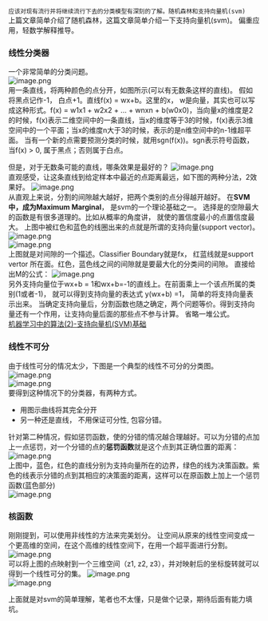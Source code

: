 `应该对现有流行并将继续流行下去的分类模型有深刻的了解。随机森林和支持向量机(svm)`   
上篇文章简单介绍了随机森林，这篇文章简单介绍一下支持向量机(svm)。
偏重应用，轻数学解释推导。
### 线性分类器
一个非常简单的分类问题。  
![image.png](http://upload-images.jianshu.io/upload_images/1794675-66edd89d34394cc9.png?imageMogr2/auto-orient/strip%7CimageView2/2/w/620)   
用一条直线，将两种颜色的点分开，如图所示(可以有无数条这样的直线)。
假如将黑点记作-1， 白点+1。直线f(x) = wx+b。这里的x， w是向量，其实也可以写成这种形式。f(x) = w1x1 + w2x2 + ... + wnxn + b(w0x0)，当向量x的维度是2的时候，f(x)表示二维空间中的一条直线，当x的维度等于3的时候，f(x)表示3维空间中的一个平面；当x的维度n大于3的时候，表示的是n维空间中的n-1维超平面。
当有一个新的点需要预测分类的时候，就用sgn(f(x))。sgn表示符号函数，当f(x) > 0, 属于黑点；否则属于白点。

但是，对于无数条可能的直线，哪条效果是最好的？
 ![image.png](http://upload-images.jianshu.io/upload_images/1794675-d5b916992a50f6a0.png?imageMogr2/auto-orient/strip%7CimageView2/2/w/620)   
直观感受，让这条直线到给定样本中最近的点距离最远，如下图的两种分法，2效果好。
![image.png](http://upload-images.jianshu.io/upload_images/1794675-aec865d7eefc4733.png?imageMogr2/auto-orient/strip%7CimageView2/2/w/620)   
从直观上来说，分割的间隙越大越好，把两个类别的点分得越开越好。
在**SVM中，成为Maximum Marginal**， 是svm的一个理论基础之一。
选择是的空隙最大的函数是有很多道理的。比如从概率的角度讲， 就使的置信度最小的点置信度最大。
上图中被红色和蓝色的线圈出来的点就是所谓的支持向量(support vector)。
![image.png](http://upload-images.jianshu.io/upload_images/1794675-746b804a38914487.png?imageMogr2/auto-orient/strip%7CimageView2/2/w/620)     
![image.png](http://upload-images.jianshu.io/upload_images/1794675-f0fe57750654c314.png?imageMogr2/auto-orient/strip%7CimageView2/2/w/620)     
上图就是对间隙的一个描述。Classifier Boundary就是fx， 红蓝线就是support vertor 所在面。红色，蓝色线之间的间隙就是要最大化的分类间的间隙。
直接给出M的公式：
![image.png](http://upload-images.jianshu.io/upload_images/1794675-67885fcf40b87e53.png?imageMogr2/auto-orient/strip%7CimageView2/2/w/320)   
另外支持向量位于wx+b = 1和wx+b=-1的直线上。在前面乘上一个该点所属的类别(1或者-1)， 就可以得到支持向量的表达式 y(wx+b) =1， 简单的将支持向量表示出来。
当确定支持向量后，分割函数也随之确定，两个问题等价。得到支持向量还有一个作用，让支持向量后面的那些点不参与计算。
省略一堆公式。  
[机器学习中的算法(2)-支持向量机(SVM)基础](http://www.cnblogs.com/LeftNotEasy/archive/2011/05/02/basic-of-svm.html)

###  线性不可分
由于线性可分的情况太少，下图是一个典型的线性不可分的分类图。  
![image.png](http://upload-images.jianshu.io/upload_images/1794675-585249bf5d1dabf2.png?imageMogr2/auto-orient/strip%7CimageView2/2/w/320)        
![image.png](http://upload-images.jianshu.io/upload_images/1794675-10fa7d08354b32e9.png?imageMogr2/auto-orient/strip%7CimageView2/2/w/320)   
要得到这种情况下的分类器，有两种方式。
* 用图示曲线将其完全分开
* 另一种还是直线， 不用保证可分性, 包容分错。

针对第二种情况，假如惩罚函数，使的分错的情况越合理越好。可以为分错的点加上一点惩罚，对一个分错的点的**惩罚函数**就是这个点到其正确位置的距离：  
![image.png](http://upload-images.jianshu.io/upload_images/1794675-516bd3333b312c7f.png?imageMogr2/auto-orient/strip%7CimageView2/2/w/620)   
上图中，蓝色，红色的直线分别为支持向量所在的边界，绿色的线为决策函数。紫色的线表示分错的点到其相应的决策面的距离，这样可以在原函数上加上一个惩罚函数(蓝色部分)  
![image.png](http://upload-images.jianshu.io/upload_images/1794675-640044f1fbc7b8fd.png?imageMogr2/auto-orient/strip%7CimageView2/2/w/1240)   

### 核函数
刚刚提到，可以使用非线性的方法来完美划分。
让空间从原来的线性空间变成一个更高维的空间，在这个高维的线性空间下，在用一个超平面进行分割。
![image.png](http://upload-images.jianshu.io/upload_images/1794675-8af495a97b3c6873.png?imageMogr2/auto-orient/strip%7CimageView2/2/w/320)   
可以将上图的点映射到一个三维空间（z1, z2, z3），并对映射后的坐标旋转就可以得到一个线性可分的集。
![image.png](http://upload-images.jianshu.io/upload_images/1794675-bd031ba8acadfb38.png?imageMogr2/auto-orient/strip%7CimageView2/2/w/320)   
![image.png](http://upload-images.jianshu.io/upload_images/1794675-34209cb584a3b4d0.png?imageMogr2/auto-orient/strip%7CimageView2/2/w/320)   

上面就是对svm的简单理解，笔者也不太懂，只是做个记录，期待后面有能力填坑。















